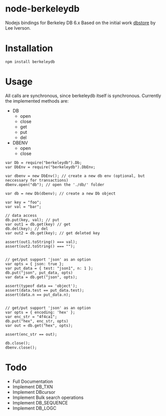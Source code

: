 # node-berkeleydb
Nodejs bindings for Berkeley DB 6.x
Based on the initial work [dbstore](https://github.com/leei/node-dbstore) by Lee Iverson.

# Installation 

  `npm install berkeleydb`

# Usage

All calls are synchronous, since berkeleydb itself is synchronous.
Currently the implemented methods are:
  
  * DB
    - open
    - close
    - get
    - put
    - del
  * DBENV
    - open
    - close

```
var Db = require("berkeleydb").Db;
var DbEnv = require("berkeleydb").DbEnv;

var dbenv = new DbEnv(); // create a new db env (optional, but neccessary for transactions)
dbenv.open("db"); // open the './db/' folder

var db = new Db(dbenv); // create a new Db object

var key = "foo";
var val = "bar";

// data access
db.put(key, val); // put
var out1 = db.get(key) // get
db.del(key); // del
var out2 = db.get(key); // get deleted key

assert(out1.toString() === val);
assert(out2.toString() === "");


// get/put support 'json' as an option
var opts = { json: true };
var put_data = { test: "json1", n: 1 };
db.put("json", put_data, opts)
var data = db.get("json", opts);

assert(typeof data == 'object');
assert(data.test == put_data.test);
assert(data.n == put_data.n);


// get/put support 'json' as an option
var opts = { encoding: 'hex' };
var enc_str = "4f4ca1";
db.put("hex", enc_str, opts)
var out = db.get("hex", opts);

assert(enc_str == out);

db.close();
dbenv.close();

```

# Todo

* Full Documentation
* Implement DB_TXN
* Implement DBcursor
* Implement Bulk search operations
* Implement DB_SEQUENCE
* Implement DB_LOGC

